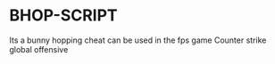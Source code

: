 # BHOP-SCRIPT
Its a bunny hopping cheat can be used in the fps game Counter strike global offensive
